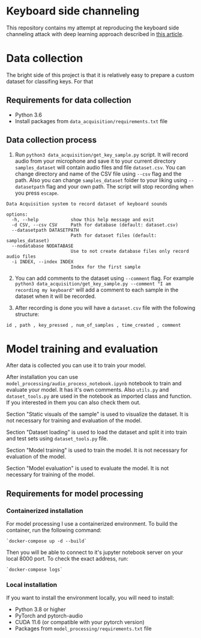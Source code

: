 # Keyboard side channeling

This repository contains my attempt at reproducing the keyboard side channeling attack with deep learning approach described in [this article](https://towardsdatascience.com/audio-deep-learning-made-simple-sound-classification-step-by-step-cebc936bbe5 ).


# Data collection

The bright side of this project is that it is relatively easy to prepare a custom dataset for classifing keys. For that 

## Requirements for data collection

- Python 3.6
- Install packages from `data_acquisition/requirements.txt` file


## Data collection process

1. Run `python3 data_acquisition/get_key_sample.py` script. It will record audio from your microphone and save it to your current directory `samples_dataset` will contain audio files and file `dataset.csv`. You can change directory and name of the CSV file using `--csv` flag and the path. Also you can change `samples_dataset` folder to your liking using `--datasetpath` flag and your own path. The script will stop recording when you press `escape`.

```
Data Acquisition system to record dataset of keyboard sounds

options:
  -h, --help            show this help message and exit
  -d CSV, --csv CSV     Path for database (default: dataset.csv)
  --datasetpath DATASETPATH
                        Path for dataset files (default: samples_dataset)
  --nodatabase NODATABASE
                        Use to not create database files only record audio files
  -i INDEX, --index INDEX
                        Index for the first sample
```

2. You can add comments to the dataset using `--comment` flag. For example `python3 data_acquisition/get_key_sample.py --comment "I am recording my keyboard"` will add a comment to each sample in the dataset when it will be recorded.

3. After recording is done you will have a `dataset.csv` file with the following structure:

`id , path , key_pressed , num_of_samples , time_created , comment`



# Model training and evaluation

After data is collected you can use it to train your model.

After installation you can use `model_processing/audio_process_notebook.ipynb` notebook to train and evaluate your model. It has it's own comments. Also 
`utils.py` and `dataset_tools.py` are used in the notebook as imported class and function. If you interested in them you can also check them out.


Section "Static visuals of the sample" is used to visualize the dataset. It is not necessary for training and evaluation of the model.

Section "Dataset loading" is used to load the dataset and split it into train and test sets using `dataset_tools.py` file.

Section "Model training" is used to train the model. It is not necessary for evaluation of the model.

Section "Model evaluation" is used to evaluate the model. It is not necessary for training of the model.

## Requirements for model processing

### Containerized installation

For model processing I use a containerized environment. To build the container, run the following command:

    `docker-compose up -d --build`

Then you will be able to connect to it's jupyter notebook server on your local 8000 port. To check the exact address, run:

    `docker-compose logs`

### Local installation

If you want to install the environment locally, you will need to install:

- Python 3.8 or higher
- PyTorch and pytorch-audio
- CUDA 11.6 (or compatible with your pytorch version)
- Packages from `model_processing/requirements.txt` file

